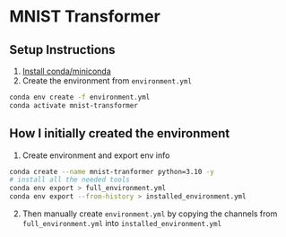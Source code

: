 # MNIST Transformer

## Setup Instructions

1. [Install conda/miniconda](https://docs.anaconda.com/miniconda/install/)
2. Create the environment from `environment.yml`
```bash
conda env create -f environment.yml
conda activate mnist-transformer
```

## How I initially created the environment

1. Create environment and export env info
```bash
conda create --name mnist-tranformer python=3.10 -y
# install all the needed tools
conda env export > full_environment.yml
conda env export --from-history > installed_environment.yml
```

2. Then manually create `environment.yml` by copying the channels from `full_environment.yml` into `installed_environment.yml`